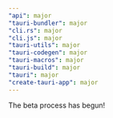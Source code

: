 ```yaml
---
"api": major
"tauri-bundler": major
"cli.rs": major
"cli.js": major
"tauri-utils": major
"tauri-codegen": major
"tauri-macros": major
"tauri-build": major
"tauri": major
"create-tauri-app": major
---
```


The beta process has begun!

